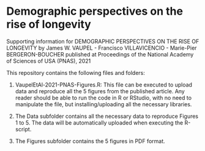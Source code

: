 # Demographic perspectives on the rise of longevity

Supporting information for
DEMOGRAPHIC PERSPECTIVES ON THE RISE OF LONGEVITY
by
James W. VAUPEL - Francisco VILLAVICENCIO - Marie-Pier BERGERON-BOUCHER
published at
Proceedings of the National Academy of Sciences of USA (PNAS), 2021

This repository contains the following files and folders:

1) VaupelEtAl-2021-PNAS-Figures.R: This file can be executed to upload data and reproduce all the 5 figures from the published article. Any reader should be able to run the code in R or RStudio, with no need to manipulate the file, but installing/uploading all the necessary libraries.

2) The Data subfolder contains all the necessary data to reproduce Figures 1 to 5. The data will be automatically uploaded when executing the R-script.

3) The Figures subfolder contains the 5 figures in PDF format.
